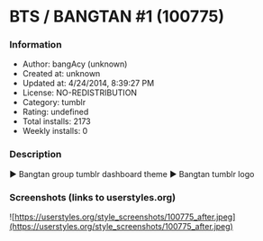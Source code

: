 # BTS / BANGTAN #1 (100775)

### Information
- Author: bangAcy (unknown)
- Created at: unknown
- Updated at: 4/24/2014, 8:39:27 PM
- License: NO-REDISTRIBUTION
- Category: tumblr
- Rating: undefined
- Total installs: 2173
- Weekly installs: 0


### Description
► Bangtan group tumblr dashboard theme
► Bangtan tumblr logo


### Screenshots (links to userstyles.org)
![https://userstyles.org/style_screenshots/100775_after.jpeg](https://userstyles.org/style_screenshots/100775_after.jpeg)


